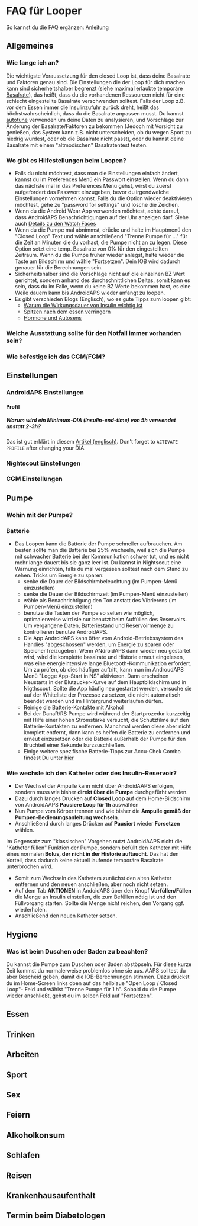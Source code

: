 # FAQ für Looper

So kannst du die FAQ ergänzen: [Anleitung](http://androidaps.readthedocs.io/en/latest/make-a-PR.html)

## Allgemeines

### Wie fange ich an?
Die wichtigste Voraussetzung für den closed Loop ist, dass deine Basalrate und Faktoren genau sind. Die Einstellungen die der Loop für dich machen kann sind sicherheitshalber begrenzt (siehe maximal erlaubte temporäre [Basalrate](https://openaps.org/reference-design/)), das heißt, dass du die vorhandenen Ressourcen nicht für eine schlecht eingestellte Basalrate verschwenden solltest. Falls der Loop z.B. vor dem Essen immer die Insulinzufuhr zurück dreht, heißt das höchstwahrscheinlich, dass du die Basalrate anpassen musst. Du kannst [autotune](https://openaps.readthedocs.io/en/latest/docs/walkthrough/phase-4/autotune.html) verwenden um deine Daten zu analysieren, und Vorschläge zur Änderung der Basalrate/Faktoren zu bekommen (Jedoch mit Vorsicht zu genießen, das System kann z.B. nicht unterscheiden, ob du wegen Sport zu niedrig wurdest, oder ob die Basalrate nicht passt), oder du kannst deine Basalrate mit einem "altmodischen" Basalratentest testen.

### Wo gibt es Hilfestellungen beim Loopen?

* Falls du nicht möchtest, dass man die Einstellungen einfach ändert, kannst du im Preferences Menü ein Passwort einstellen. Wenn du dann das nächste mal in das Preferences Menü gehst, wirst du zuerst aufgefordert das Passwort einzugeben, bevor du irgendwelche Einstellungen vornehmen kannst. Falls du die Option wieder deaktivieren möchtest, gehe zu "password for settings" und lösche die Zeichen.
* Wenn du die Android Wear App verwenden möchtest, achte darauf, dass AndroidAPS Benachrichtigungen auf der Uhr anzeigen darf. Siehe auch [Details zu den Watch Faces](./Watchfaces)
* Wenn du die Pumpe mal abnimmst, drücke und halte im Hauptmenü den "Closed Loop" Text und wähle anschließend "Trenne Pumpe für ..." für die Zeit an Minuten die du vorhast, die Pumpe nicht an zu legen. Diese Option setzt eine temp. Basalrate von 0% für den eingestellten Zeitraum. Wenn du die Pumpe früher wieder anlegst, halte wieder die Taste am Bildschirm und wähle "Fortsetzen". Dein IOB wird dadurch genauer für die Berechnungen sein.
* Sicherheitshalber sind die Vorschläge nicht auf die einzelnen BZ Wert gerichtet, sondern anhand des durchschnittlichen Deltas, somit kann es sein, dass du im Falle, wenn du keine BZ Werte bekommen hast, es eine Weile dauern kann bis AndroidAPS wieder anfängt zu loopen.
* Es gibt verschieden Blogs (Englisch), wo es gute Tipps zum loopen gibt:
  * [Warum die Wirkungsdauer von Insulin wichtig ist](http://seemycgm.com/2017/08/09/why-dia-matters/)
  * [Spitzen nach dem essen verringern](https://diyps.org/2016/07/11/picture-this-how-to-do-eating-soon-mode/)
  * [Hormone und Autosens](http://seemycgm.com/2017/06/06/hormones-2/)


### Welche Ausstattung sollte für den Notfall immer vorhanden sein?

### Wie befestige ich das CGM/FGM?

## Einstellungen

### AndroidAPS Einstellungen

#### Profil
   
##### Warum wird ein Minimum-DIA (Insulin-end-time) von 5h verwendet anstatt 2-3h?
Das ist gut erklärt in diesem [Artikel (englisch)](/www.diabettech.com/insulin/why-we-are-regularly-wrong-in-the-duration-of-insulin-action-dia-times-we-use-and-why-it-matters/). Don't forget to `ACTIVATE PROFILE` after changing  your DIA.

### Nightscout Einstellungen

### CGM Einstellungen

## Pumpe

### Wohin mit der Pumpe?

### Batterie

* Das Loopen kann die Batterie der Pumpe schneller aufbrauchen. Am besten sollte man die Batterie bei 25% wechseln, weil sich die Pumpe mit schwacher Batterie bei der Kommunikation schwer tut, und es nicht mehr lange dauert bis sie ganz leer ist. Du kannst in Nightscout eine Warnung einrichten, falls du mal vergessen solltest nach dem Stand zu sehen. Tricks um Energie zu sparen:
  * senke die Dauer der Bildschirmbeleuchtung (im Pumpen-Menü einzustellen)
  * senke die Dauer der Bildschirmzeit (im Pumpen-Menü einzustellen)
  * wähle als Benachrichtigung den Ton anstatt des Vibrierens (im Pumpen-Menü einzustellen)
  * benutze die Tasten der Pumpe so selten wie möglich, optimalerweise wird sie nur benutzt beim Auffüllen des Reservoirs. Um vergangene Daten, Batteriestand und Reservoirmenge zu kontrollieren benutze AndroidAPS.
  * Die App AndroidAPS kann öfter vom Android-Betriebssystem des Handies "abgeschossen" werden, um Energie zu sparen oder Speicher freizugeben. Wenn ANdroidAPS dann wieder neu gestartet wird, wird die komplette basalrate und Historie erneut eingelesen, was eine energieintensive lange Bluetooth-Kommunikation erfordert. Um zu prüfen, ob dies häufiger auftritt, kann man im AndroudAPS Menü "Logge App-Start in NS" aktivieren. Dann erscheinen Neustarts in der Blutzucker-Kurve auf dem Hauptbildschirm und in Nigthscout. Sollte die App häufig neu gestartet werden, versuche sie auf der Whiteliste der Prozesse zu setzen, die nicht automatisch beendet werden und im Hintergrund weiterlaufen dürfen. 
  * Reinige die Batterie-Kontakte mit Alkohol
  * Bei der DanaR/RS Pumpe wird während der Startprozedur kurzzeitig mit Hilfe einer hohen Stromstärke versucht, die Schutzfilme auf den Batterie-Kontakten zu entfernen. Manchmal werden diese aber nicht komplett entfernt, dann kann es helfen die Batterie zu entfernen und erneut einzusetzen oder die Batterie außerhalb der Pumpe für den Bruchteil einer Sekunde kurzzuschließen.
   * Einige weitere spezifische Batterie-Tipps zur Accu-Chek Combo findest Du unter [hier](./Accu-Chek-Combo:-Tipps-beim-t%C3%A4glichen-Gebrauch#rund-um-die-pumpen-batterie)

### Wie wechsle ich den Katheter oder des Insulin-Reservoir?

* Der Wechsel der Ampulle kann nicht über AndroidAAPS erfolgen, sondern muss wie bisher **direkt über die Pumpe** durchgefürht werden.
* Dazu durch langes Drucken auf **Closed Loop** auf dem Home-Bildschirm von AndroidAAPS **Pausiere Loop für 1h** auswählen
* Nun Pumpe vom Körper trennen und wie bisher die **Ampulle gemäß der Pumpen-Bedienungsanleitung wechseln**. 
* Anschließend durch langes Drücken auf **Pausiert** wieder **Forsetzen** wählen.

Im Gegensatz zum "klassischen" Vorgehen nutzt AndroidAAPS nicht die "Katheter füllen" Funktion der Pumpe, sondern befüllt den Katheter mit Hilfe eines normalen **Bolus, der nicht in der Historie auftaucht**. Das hat den Vorteil, dass dadurch keine aktuell laufende temporäre Basalrate unterbrochen wird.
* Somit zum Wechseln des Katheters zunächst den alten Katheter entfernen und den neuen anschließen, aber noch nicht setzen.
* Auf dem Tab **AKTIONEN** in AndoidAPS über den Knopf **Vorfüllen/Füllen** die Menge an Insulin einstellen, die zum Befüllen nötig ist und den Füllvorgang starten. Sollte die Menge nicht reichen, den Vorgang ggf. wiederholen. 
* Anschließend den neuen Katheter setzen.

## Hygiene

### Was ist beim Duschen oder Baden zu beachten?
Du kannst die Pumpe zum Duschen oder Baden abstöpseln. Für diese kurze Zeit kommst du normalerweise problemlos ohne sie aus. AAPS solltest du aber Bescheid geben, damit die IOB-Berechnungen stimmen. Dazu drückst du im Home-Screen links oben auf das hellblaue "Open Loop / Closed Loop"- Feld und wählst "Trenne Pumpe für 1 h". Sobald du die Pumpe wieder anschließt, gehst du im selben Feld auf "Fortsetzen".

## Essen

## Trinken

## Arbeiten

## Sport

## Sex

## Feiern

## Alkoholkonsum

## Schlafen

## Reisen

## Krankenhausaufenthalt

## Termin beim Diabetologen
